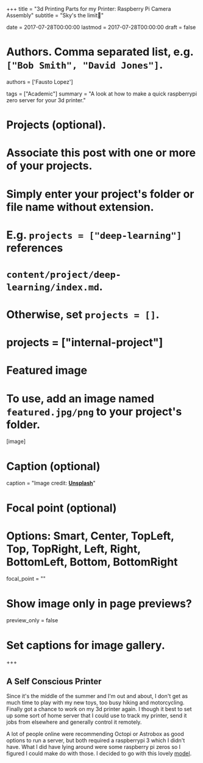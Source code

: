 +++
title = "3d Printing Parts for my Printer: Raspberry Pi Camera Assembly"
subtitle = "Sky's the limit:rocket:"

date = 2017-07-28T00:00:00
lastmod = 2017-07-28T00:00:00
draft = false

# Authors. Comma separated list, e.g. `["Bob Smith", "David Jones"]`.
authors = ['Fausto Lopez']

tags = ["Academic"]
summary = "A look at how to make a quick raspberrypi zero server for your 3d printer."

# Projects (optional).
#   Associate this post with one or more of your projects.
#   Simply enter your project's folder or file name without extension.
#   E.g. `projects = ["deep-learning"]` references 
#   `content/project/deep-learning/index.md`.
#   Otherwise, set `projects = []`.
# projects = ["internal-project"]

# Featured image
# To use, add an image named `featured.jpg/png` to your project's folder. 
[image]
  # Caption (optional)
  caption = "Image credit: [**Unsplash**](https://unsplash.com/photos/CpkOjOcXdUY)"

  # Focal point (optional)
  # Options: Smart, Center, TopLeft, Top, TopRight, Left, Right, BottomLeft, Bottom, BottomRight
  focal_point = ""

  # Show image only in page previews?
  preview_only = false

# Set captions for image gallery.
+++

## A Self Conscious Printer

Since it's the middle of the summer and I'm out and about, I don't get as much time to play with my new toys, too busy hiking and motorcycling. Finally got a chance to work on my 3d printer again. I though it best to set up some sort of home server that I could use to track my printer, send it jobs from elsewhere and generally control it remotely. 

A lot of people online were recommending Octopi or Astrobox as good options to run a server, but both required a raspberrypi 3 which I didn't have. What I did have lying around were some raspberry pi zeros so I figured I could make do with those. I decided to go with this lovely [model](https://www.thingiverse.com/thing:2251878).


